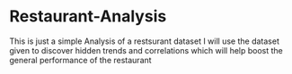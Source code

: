 # Restaurant-Analysis

This is just a simple Analysis of a restsurant dataset
I will use the dataset given to discover hidden trends and correlations which will help boost the general performance of the restaurant
